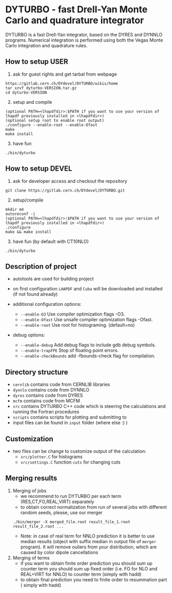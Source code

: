 # DYTURBO - fast Drell-Yan Monte Carlo and quadrature integrator
DYTURBO is a fast Drell-Yan integrator, based on the DYRES and DYNNLO programs.
Numerical integration is performed using both the Vegas Monte Carlo integration and quadrature rules.

## How to setup USER
1. ask for guest rights and get tarbal from webpage
```
https://gitlab.cern.ch/DYdevel/DYTURBO/wikis/home
tar xzvf dyturbo-VERSION.tar.gz
cd dyturbo-VERSION
```

2. setup and compile
```
(optional PATH=<lhapdfdir>:$PATH if you want to use your version of lhapdf previously installed in <lhapdfdir>)
(optional setup root to enable root output)
./configure --enable-root --enable-Ofast
make
make install
```

3. have fun
```
./bin/dyturbo
```

## How to setup DEVEL
 1. ask for developer access and checkout the repository
```
git clone https://gitlab.cern.ch/DYdevel/DYTURBO.git
```

 2. setup/compile
```
mkdir m4
autoreconf -i
(optional PATH=<lhapdfdir>:$PATH if you want to use your version of lhapdf previously installed in <lhapdfdir>)
./configure
make && make install
```

 3. have fun (by default with CT10NLO)
```
./bin/dyturbo
```

## Description of project
 - autotools are used for building project
 - on first configuration `LHAPDF` and `Cuba` will be downloaded and installed
     (if not found already)

 - additional configuration options:
    - `--enable-O3`             Use compiler optimization flags -O3.
    - `--enable-Ofast`          Use unsafe compiler optimization flags -Ofast.
    - `--enable-root`           Use root for histograming. (default=no)

 - debug options:
    - `--enable-debug`          Add debug flags to include gdb debug symbols.
    - `--enable-trapFPE`        Stop of floating point errors.
    - `--enable-checkBounds`    add -fbounds-check flag for compilation.


## Directory structure
- `cernlib` contains code from CERNLIB libraries
- `dynnlo` contains code from DYNNLO
- `dyres`  contains code from DYRES
- `mcfm`  contains code from MCFM
- `src` contains DYTURBO C++ code which is steering the calculations and
     running the Fortran procedures
- `scripts` contains scripts for plotting and submitting to 
- input files can be found in `input` folder (where else :) )


## Customization
 - two files can be change to customize output of the calculation:
     - `src/plotter.C` for histograms
     - `src/settings.C` function `cuts` for changing cuts

## Merging results
 1. Merging of jobs
     - we recommend to run DYTURBO per each term (RES,CT,FO,REAL,VIRT) separately
     - to obtain correct normalization from run of several jobs with different
       random seeds, please, use our merger
    ```
    ./bin/merger -X merged_file.root result_file_1.root result_file_2.root ...
    ```
     - Note: in case of real term for NNLO prediction it is better to use median results
       (object with suffix median in output file of `merger` program). It will remove ouliers
       from your distribution, which are caused by color dipole cancellations
 2. Merging of terms
     - if you want to obtain finite order prediction you should sum up counter
       term you should sum up fixed order (i.e. FO for NLO and REAL+VIRT for NNLO)
       to counter term (simply with hadd)
     - to obtain final prediction you need to finite order to resummation part ( simply with hadd)
